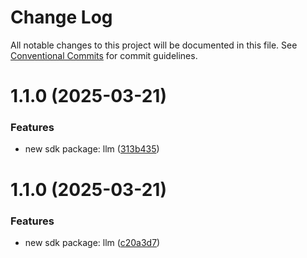 # Change Log

All notable changes to this project will be documented in this file.
See [Conventional Commits](https://conventionalcommits.org) for commit guidelines.

# 1.1.0 (2025-03-21)

### Features

- new sdk package: llm ([313b435](https://github.com/easyops-cn/next-api-sdk/commit/313b435ea33475427c7600f470919cab1dd39853))

# 1.1.0 (2025-03-21)

### Features

- new sdk package: llm ([c20a3d7](https://github.com/easyops-cn/next-api-sdk/commit/c20a3d7ffefae8a3c90601c4627d9a900c0ce675))
